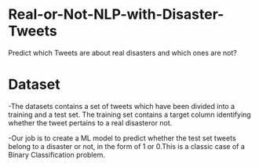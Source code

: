 # Real-or-Not-NLP-with-Disaster-Tweets
Predict which Tweets are about real disasters and which ones are not?
# Dataset
-The datasets contains a set of tweets which have been divided into a training and a test set. The training set contains a target column identifying whether the tweet pertains to a real disasteror not.

-Our job is to create a ML model to predict whether the test set tweets belong to a disaster or not, in the form of 1 or 0.This is a classic case of a Binary Classification problem.
